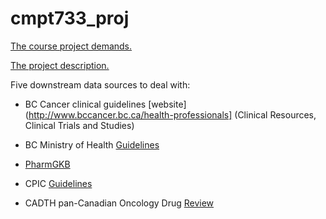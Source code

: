 # cmpt733_proj

[The course project demands.](https://sfu-db.github.io/bigdata-cmpt733/FinalProject/project-instruction.html)

[The project description.](https://sfu-db.github.io/bigdata-cmpt733/FinalProject/Measuring-observable-influence-and-impact-of-scientific-research-beyond-academia.pdf)

Five downstream data sources to deal with:

* BC Cancer clinical guidelines [website](http://www.bccancer.bc.ca/health-professionals] (Clinical Resources, Clinical Trials and Studies)

* BC Ministry of Health [Guidelines](https://www2.gov.bc.ca/gov/content/health/practitioner-professional-resources/bc-guidelines) 



* [PharmGKB](https://www.pharmgkb.org/)



* CPIC [Guidelines](https://cpicpgx.org/guidelines/)




* CADTH pan-Canadian Oncology Drug [Review](https://www.cadth.ca/pcodr)

